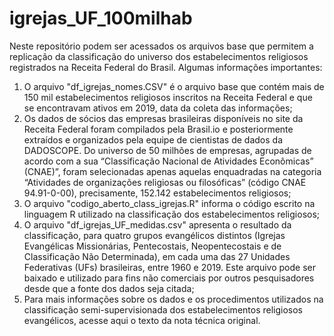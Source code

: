 # igrejas_UF_100milhab

Neste repositório podem ser acessados os arquivos base que permitem a replicação da classificação do universo dos estabelecimentos religiosos registrados na Receita Federal do Brasil. Algumas informações importantes:
  1. O arquivo "df_igrejas_nomes.CSV" é o arquivo base que contém mais de 150 mil estabelecimentos religiosos inscritos na Receita Federal e que se encontravam ativos em 2019, data da coleta das informações;
  2. Os dados de sócios das empresas brasileiras disponíveis no site da Receita Federal foram compilados pela Brasil.io e posteriormente extraídos e organizados pela equipe de cientistas de dados da DADOSCOPE. Do universo de 50 milhões de empresas, agrupadas de acordo com a sua “Classificação Nacional de Atividades Econômicas” (CNAE)”, foram selecionadas apenas aquelas enquadradas na categoria “Atividades de organizações religiosas ou filosóficas” (código CNAE 94.91-0-00), precisamente, 152.142 estabelecimentos religiosos;
  3. O arquivo "codigo_aberto_class_igrejas.R" informa o código escrito na linguagem R utilizado na classificação dos estabelecimentos religiosos; 
  4. O arquivo "df_igrejas_UF_medidas.csv" apresenta o resultado da classificação, para quatro grupos evangélicos distintos (Igrejas Evangélicas Missionárias, Pentecostais, Neopentecostais e de Classificação Não Determinada), em cada uma das 27 Unidades Federativas (UFs) brasileiras, entre 1960 e 2019. Este arquivo pode ser baixado e utilizado para fins não comerciais por outros pesquisadores desde que a fonte dos dados seja citada; 
  5. Para mais informações sobre os dados e os procedimentos utilizados na classificação semi-supervisionada dos estabelecimentos religiosos evangélicos, acesse aqui o texto da nota técnica original. 

 

